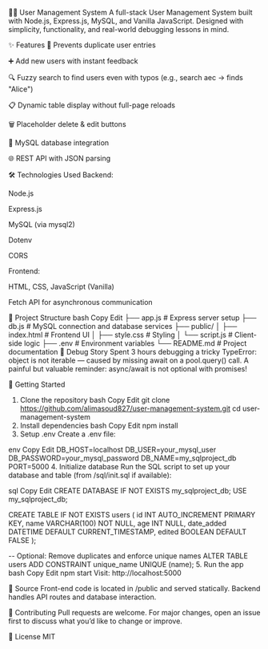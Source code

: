 🧑‍💻 User Management System
A full-stack User Management System built with Node.js, Express.js, MySQL, and Vanilla JavaScript. Designed with simplicity, functionality, and real-world debugging lessons in mind.

✨ Features
🔐 Prevents duplicate user entries

➕ Add new users with instant feedback

🔍 Fuzzy search to find users even with typos (e.g., search aec → finds "Alice")

📋 Dynamic table display without full-page reloads

🗑️ Placeholder delete & edit buttons

💾 MySQL database integration

🌐 REST API with JSON parsing

🛠️ Technologies Used
Backend:

Node.js

Express.js

MySQL (via mysql2)

Dotenv

CORS

Frontend:

HTML, CSS, JavaScript (Vanilla)

Fetch API for asynchronous communication

📁 Project Structure
bash
Copy
Edit
├── app.js               # Express server setup
├── db.js                # MySQL connection and database services
├── public/
│   ├── index.html       # Frontend UI
│   ├── style.css        # Styling
│   └── script.js        # Client-side logic
├── .env                 # Environment variables
└── README.md            # Project documentation
🧠 Debug Story
Spent 3 hours debugging a tricky TypeError: object is not iterable — caused by missing await on a pool.query() call. A painful but valuable reminder: async/await is not optional with promises!

🚀 Getting Started
1. Clone the repository
bash
Copy
Edit
git clone https://github.com/alimasoud827/user-management-system.git
cd user-management-system
2. Install dependencies
bash
Copy
Edit
npm install
3. Setup .env
Create a .env file:

env
Copy
Edit
DB_HOST=localhost
DB_USER=your_mysql_user
DB_PASSWORD=your_mysql_password
DB_NAME=my_sqlproject_db
PORT=5000
4. Initialize database
Run the SQL script to set up your database and table (from /sql/init.sql if available):

sql
Copy
Edit
CREATE DATABASE IF NOT EXISTS my_sqlproject_db;
USE my_sqlproject_db;

CREATE TABLE IF NOT EXISTS users (
    id INT AUTO_INCREMENT PRIMARY KEY,
    name VARCHAR(100) NOT NULL,
    age INT NULL,
    date_added DATETIME DEFAULT CURRENT_TIMESTAMP,
    edited BOOLEAN DEFAULT FALSE
);

-- Optional: Remove duplicates and enforce unique names
ALTER TABLE users ADD CONSTRAINT unique_name UNIQUE (name);
5. Run the app
bash
Copy
Edit
npm start
Visit: http://localhost:5000

📂 Source
Front-end code is located in /public and served statically. Backend handles API routes and database interaction.

🤝 Contributing
Pull requests are welcome. For major changes, open an issue first to discuss what you’d like to change or improve.

📜 License
MIT